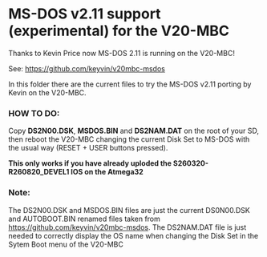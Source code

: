 # MS-DOS v2.11 support (experimental) for the V20-MBC


Thanks to Kevin Price now MS-DOS 2.11 is running on the V20-MBC!

See: https://github.com/keyvin/v20mbc-msdos

In this folder there are the current files to try the MS-DOS v2.11 porting by Kevin on the V20-MBC.



### HOW TO DO: 

Copy **DS2N00.DSK**, **MSDOS.BIN** and **DS2NAM.DAT** on the root of your SD, then reboot the V20-MBC changing the current Disk Set to MS-DOS with the usual way (RESET + USER buttons pressed).

**This only works if you have already uploded the S260320-R260820_DEVEL1 IOS on the Atmega32**

### Note: 
The DS2N00.DSK and MSDOS.BIN files are just the current DS0N00.DSK and AUTOBOOT.BIN renamed files taken from https://github.com/keyvin/v20mbc-msdos. The DS2NAM.DAT file is just needed to correctly display the OS name when changing the Disk Set in the Sytem Boot menu of the V20-MBC
